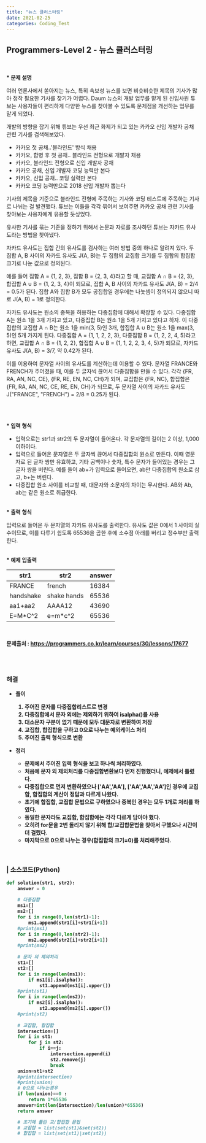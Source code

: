 ```yaml
---
title: "뉴스 클러스터링"
date: 2021-02-25
categories: Coding_Test
---
```


## Programmers-Level 2 - 뉴스 클러스터링
<br>

<b>* 문제 설명</b><br>

여러 언론사에서 쏟아지는 뉴스, 특히 속보성 뉴스를 보면 비슷비슷한 제목의 기사가 많아 정작 필요한 기사를 찾기가 어렵다. Daum 뉴스의 개발 업무를 맡게 된 신입사원 튜브는 사용자들이 편리하게 다양한 뉴스를 찾아볼 수 있도록 문제점을 개선하는 업무를 맡게 되었다.

개발의 방향을 잡기 위해 튜브는 우선 최근 화제가 되고 있는 카카오 신입 개발자 공채 관련 기사를 검색해보았다.

- 카카오 첫 공채..'블라인드' 방식 채용
- 카카오, 합병 후 첫 공채.. 블라인드 전형으로 개발자 채용
- 카카오, 블라인드 전형으로 신입 개발자 공채
- 카카오 공채, 신입 개발자 코딩 능력만 본다
- 카카오, 신입 공채.. 코딩 실력만 본다
- 카카오 코딩 능력만으로 2018 신입 개발자 뽑는다

기사의 제목을 기준으로 블라인드 전형에 주목하는 기사와 코딩 테스트에 주목하는 기사로 나뉘는 걸 발견했다. 튜브는 이들을 각각 묶어서 보여주면 카카오 공채 관련 기사를 찾아보는 사용자에게 유용할 듯싶었다.

유사한 기사를 묶는 기준을 정하기 위해서 논문과 자료를 조사하던 튜브는 자카드 유사도라는 방법을 찾아냈다.

자카드 유사도는 집합 간의 유사도를 검사하는 여러 방법 중의 하나로 알려져 있다. 두 집합 A, B 사이의 자카드 유사도 J(A, B)는 두 집합의 교집합 크기를 두 집합의 합집합 크기로 나눈 값으로 정의된다.

예를 들어 집합 A = {1, 2, 3}, 집합 B = {2, 3, 4}라고 할 때, 교집합 A ∩ B = {2, 3}, 합집합 A ∪ B = {1, 2, 3, 4}이 되므로, 집합 A, B 사이의 자카드 유사도 J(A, B) = 2/4 = 0.5가 된다. 집합 A와 집합 B가 모두 공집합일 경우에는 나눗셈이 정의되지 않으니 따로 J(A, B) = 1로 정의한다.

자카드 유사도는 원소의 중복을 허용하는 다중집합에 대해서 확장할 수 있다. 다중집합 A는 원소 1을 3개 가지고 있고, 다중집합 B는 원소 1을 5개 가지고 있다고 하자. 이 다중집합의 교집합 A ∩ B는 원소 1을 min(3, 5)인 3개, 합집합 A ∪ B는 원소 1을 max(3, 5)인 5개 가지게 된다. 다중집합 A = {1, 1, 2, 2, 3}, 다중집합 B = {1, 2, 2, 4, 5}라고 하면, 교집합 A ∩ B = {1, 2, 2}, 합집합 A ∪ B = {1, 1, 2, 2, 3, 4, 5}가 되므로, 자카드 유사도 J(A, B) = 3/7, 약 0.42가 된다.

이를 이용하여 문자열 사이의 유사도를 계산하는데 이용할 수 있다. 문자열 FRANCE와 FRENCH가 주어졌을 때, 이를 두 글자씩 끊어서 다중집합을 만들 수 있다. 각각 {FR, RA, AN, NC, CE}, {FR, RE, EN, NC, CH}가 되며, 교집합은 {FR, NC}, 합집합은 {FR, RA, AN, NC, CE, RE, EN, CH}가 되므로, 두 문자열 사이의 자카드 유사도 J("FRANCE", "FRENCH") = 2/8 = 0.25가 된다.

<br>

<br><b>* 입력 형식</b>

* 입력으로는 str1과 str2의 두 문자열이 들어온다. 각 문자열의 길이는 2 이상, 1,000 이하이다.
* 입력으로 들어온 문자열은 두 글자씩 끊어서 다중집합의 원소로 만든다. 이때 영문자로 된 글자 쌍만 유효하고, 기타 공백이나 숫자, 특수 문자가 들어있는 경우는 그 글자 쌍을 버린다. 예를 들어 ab+가 입력으로 들어오면, ab만 다중집합의 원소로 삼고, b+는 버린다.
* 다중집합 원소 사이를 비교할 때, 대문자와 소문자의 차이는 무시한다. AB와 Ab, ab는 같은 원소로 취급한다.

<br><b>* 출력 형식 </b>

입력으로 들어온 두 문자열의 자카드 유사도를 출력한다. 유사도 값은 0에서 1 사이의 실수이므로, 이를 다루기 쉽도록 65536을 곱한 후에 소수점 아래를 버리고 정수부만 출력한다.

<br><b>* 예제 입출력<br>

|str1|str2|answer|
|------|------|------|
|FRANCE|french|16384|
|handshake|shake hands|65536|
|aa1+aa2|AAAA12|43690|
|E=M*C^2|e=m*c^2|65536|

<br>


문제출처 : <https://programmers.co.kr/learn/courses/30/lessons/17677>

<br><br>

### 해결
* 풀이
    1. 주어진 문자를 다중집합리스트로 변경
    2. 다중집합에서 문자 외에는 제외하기 위하여 isalpha()를 사용
    3. 대소문자 구분이 없기 때문에 모두 대문자로 변환하여 저장
    4. 교집합, 합집합을 구하고 0으로 나누는 예외케이스 처리
    5. 주어진 출력 형식으로 변환

    
* 정리 
    - 문제에서 주어진 입력 형식을 보고 하나씩 처리하였다. 
    - 처음에 문자 외 제외처리를 다중집합변환보다 먼저 진행했더니, 예제에서 틀렸다. 
    - 다중집합으로 먼저 변환하였으나 ['AA','AA'], ['AA','AA','AA']인 경우에 교집합, 합집합의 계산이 정답과 다르게 나왔다. 
    - 초기에 합집합, 교집합 문법으로 구하였으나 중복인 경우는 모두 1개로 처리를 하였다. 
    - 동일한 문자라도 교집합, 합집합에는 각각 다르게 담아야 했다. 
    - 오히려 for문을 2번 돌리지 않기 위해 합/교집합문법을 찾아서 구했으나 시간이 더 걸렸다. 
    - 마지막으로 0으로 나누는 경우(합집합의 크기=0)를 처리해주었다. 


<br>

### | 소스코드(Python)
```python 
def solution(str1, str2):
    answer = 0
    
    # 다중집합
    ms1=[]             
    ms2=[]
    for i in range(0,len(str1)-1):
        ms1.append(str1[i]+str1[i+1])
    #print(ms1)
    for i in range(0,len(str2)-1):
        ms2.append(str2[i]+str2[i+1])
    #print(ms2)
    
    # 문자 외 제외처리
    st1=[]
    st2=[]
    for i in range(len(ms1)):
        if ms1[i].isalpha():
            st1.append(ms1[i].upper())
    #print(st1)
    for i in range(len(ms2)):
        if ms2[i].isalpha():
            st2.append(ms2[i].upper())
    #print(st2)
    
    # 교집합, 합집합
    intersection=[]
    for i in st1:
        for j in st2:
            if i==j:
                intersection.append(i)
                st2.remove(j)
                break
    union=st1+st2
    #print(intersection)
    #print(union)
    # 0으로 나누는경우 
    if len(union)==0 :
        return 1*65536
    answer=int(len(intersection)/len(union)*65536)
    return answer

    # 초기에 틀린 교/합집합 문법
    # 교집합 = list(set(st1)&set(st2))
    # 합집합 = list(set(st1)|set(st2))
```
